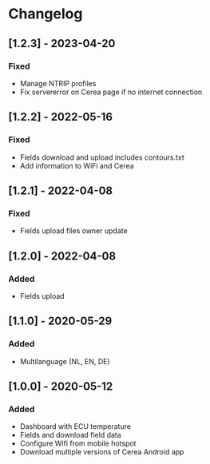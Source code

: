 # Changelog

## [1.2.3] - 2023-04-20
### Fixed
- Manage NTRIP profiles
- Fix servererror on Cerea page if no internet connection

## [1.2.2] - 2022-05-16
### Fixed
- Fields download and upload includes contours.txt
- Add information to WiFi and Cerea

## [1.2.1] - 2022-04-08
### Fixed
- Fields upload files owner update

## [1.2.0] - 2022-04-08
### Added
- Fields upload

## [1.1.0] - 2020-05-29
### Added
- Multilanguage (NL, EN, DE)

## [1.0.0] - 2020-05-12
### Added
- Dashboard with ECU temperature
- Fields and download field data
- Configure Wifi from mobile hotspot
- Download multiple versions of Cerea Android app
